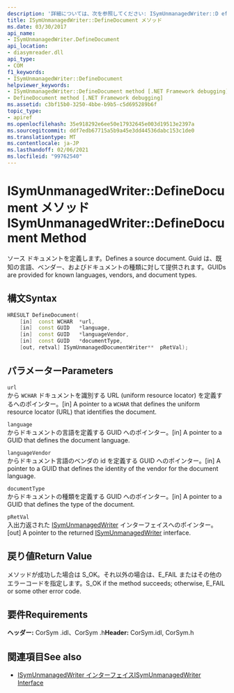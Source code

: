 ```yaml
---
description: '詳細については、次を参照してください: ISymUnmanagedWriter::D efineDocument メソッド'
title: ISymUnmanagedWriter::DefineDocument メソッド
ms.date: 03/30/2017
api_name:
- ISymUnmanagedWriter.DefineDocument
api_location:
- diasymreader.dll
api_type:
- COM
f1_keywords:
- ISymUnmanagedWriter::DefineDocument
helpviewer_keywords:
- ISymUnmanagedWriter::DefineDocument method [.NET Framework debugging]
- DefineDocument method [.NET Framework debugging]
ms.assetid: c3bf15b0-3250-4bbe-b9b5-c5d695289b6f
topic_type:
- apiref
ms.openlocfilehash: 35e918292e6ee50e17932645e003d19513e2397a
ms.sourcegitcommit: ddf7edb67715a5b9a45e3dd44536dabc153c1de0
ms.translationtype: MT
ms.contentlocale: ja-JP
ms.lasthandoff: 02/06/2021
ms.locfileid: "99762540"
---
```

# <a name="isymunmanagedwriterdefinedocument-method"></a><span data-ttu-id="a3ac7-103">ISymUnmanagedWriter::DefineDocument メソッド</span><span class="sxs-lookup"><span data-stu-id="a3ac7-103">ISymUnmanagedWriter::DefineDocument Method</span></span>

<span data-ttu-id="a3ac7-104">ソース ドキュメントを定義します。</span><span class="sxs-lookup"><span data-stu-id="a3ac7-104">Defines a source document.</span></span> <span data-ttu-id="a3ac7-105">Guid は、既知の言語、ベンダー、およびドキュメントの種類に対して提供されます。</span><span class="sxs-lookup"><span data-stu-id="a3ac7-105">GUIDs are provided for known languages, vendors, and document types.</span></span>  
  
## <a name="syntax"></a><span data-ttu-id="a3ac7-106">構文</span><span class="sxs-lookup"><span data-stu-id="a3ac7-106">Syntax</span></span>  
  
```cpp  
HRESULT DefineDocument(  
    [in]  const WCHAR  *url,  
    [in]  const GUID   *language,  
    [in]  const GUID   *languageVendor,  
    [in]  const GUID   *documentType,  
    [out, retval] ISymUnmanagedDocumentWriter**  pRetVal);  
```  
  
## <a name="parameters"></a><span data-ttu-id="a3ac7-107">パラメーター</span><span class="sxs-lookup"><span data-stu-id="a3ac7-107">Parameters</span></span>  

 `url`  
 <span data-ttu-id="a3ac7-108">から `WCHAR` ドキュメントを識別する URL (uniform resource locator) を定義するへのポインター。</span><span class="sxs-lookup"><span data-stu-id="a3ac7-108">[in] A pointer to a `WCHAR` that defines the uniform resource locator (URL) that identifies the document.</span></span>  
  
 `language`  
 <span data-ttu-id="a3ac7-109">からドキュメントの言語を定義する GUID へのポインター。</span><span class="sxs-lookup"><span data-stu-id="a3ac7-109">[in] A pointer to a GUID that defines the document language.</span></span>  
  
 `languageVendor`  
 <span data-ttu-id="a3ac7-110">からドキュメント言語のベンダの id を定義する GUID へのポインター。</span><span class="sxs-lookup"><span data-stu-id="a3ac7-110">[in] A pointer to a GUID that defines the identity of the vendor for the document language.</span></span>  
  
 `documentType`  
 <span data-ttu-id="a3ac7-111">からドキュメントの種類を定義する GUID へのポインター。</span><span class="sxs-lookup"><span data-stu-id="a3ac7-111">[in] A pointer to a GUID that defines the type of the document.</span></span>  
  
 `pRetVal`  
 <span data-ttu-id="a3ac7-112">入出力返された [ISymUnmanagedWriter](isymunmanagedwriter-interface.md) インターフェイスへのポインター。</span><span class="sxs-lookup"><span data-stu-id="a3ac7-112">[out] A pointer to the returned [ISymUnmanagedWriter](isymunmanagedwriter-interface.md) interface.</span></span>  
  
## <a name="return-value"></a><span data-ttu-id="a3ac7-113">戻り値</span><span class="sxs-lookup"><span data-stu-id="a3ac7-113">Return Value</span></span>  

 <span data-ttu-id="a3ac7-114">メソッドが成功した場合は S_OK。それ以外の場合は、E_FAIL またはその他のエラーコードを指定します。</span><span class="sxs-lookup"><span data-stu-id="a3ac7-114">S_OK if the method succeeds; otherwise, E_FAIL or some other error code.</span></span>  
  
## <a name="requirements"></a><span data-ttu-id="a3ac7-115">要件</span><span class="sxs-lookup"><span data-stu-id="a3ac7-115">Requirements</span></span>  

 <span data-ttu-id="a3ac7-116">**ヘッダー:** CorSym .idl、CorSym .h</span><span class="sxs-lookup"><span data-stu-id="a3ac7-116">**Header:** CorSym.idl, CorSym.h</span></span>  
  
## <a name="see-also"></a><span data-ttu-id="a3ac7-117">関連項目</span><span class="sxs-lookup"><span data-stu-id="a3ac7-117">See also</span></span>

- [<span data-ttu-id="a3ac7-118">ISymUnmanagedWriter インターフェイス</span><span class="sxs-lookup"><span data-stu-id="a3ac7-118">ISymUnmanagedWriter Interface</span></span>](isymunmanagedwriter-interface.md)
